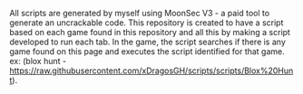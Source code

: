 All scripts are generated by myself using MoonSec V3 - a paid tool to generate an uncrackable code. This repository is created to have a script based on each game found in this repository and all this by making a script developed to run each tab. In the game, the script searches if there is any game found on this page and executes the script identified for that game. ex: (blox hunt - https://raw.githubusercontent.com/xDragosGH/scripts/scripts/Blox%20Hunt).
